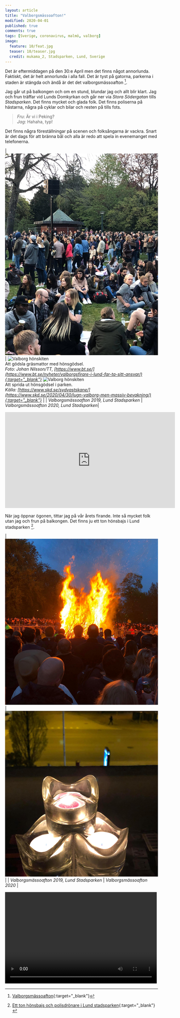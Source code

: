 ```yaml
---
layout: article
title: "Valborgsmässoafton!"
modified: 2020-04-01
published: true
comments: true
tags: [Sverige, coronavirus, malmö, valborg]
image:
  feature: 10/feat.jpg
  teaser: 10/teaser.jpg
  credit: mukama_2, Stadsparken, Lund, Sverige
---
```


Det är eftermiddagen på den 30:e April men det finns något annorlunda. Faktiskt, det är helt annorlunda i alla fall. Det är tyst på gatorna, parkerna i staden är stängda och ändå är det det valborgsmässoafton [^1].

Jag går ut på balkongen och om en stund, blundar jag och allt blir klart. Jag och frun träffar vid Lunds Domkyrkan och går ner via *Stora Södergatan* tills *Stadsparken*. Det finns mycket och glada folk. Det finns poliserna på hästarna, några på cyklar och bilar och resten på tills fots.

> *Fru*: Är vi i Peking? <br>
> *Jag*: Hahaha, typ!

Det finns några föreställningar på scenen och folksångarna är vackra. Snart är det dags för att bränna bål och alla är redo att spela in evenemanget med telefonerna.

| <img src="../images/10/stads_2019.jpg" alt="Valborgsmässoafton 2019" style="width:800px"/> | ![Valborg hönskiten](https://imengine.gota.infomaker.io/?uuid=8f2703ef-7384-54d1-87d2-765b69c20493&type=preview&source=false&width=384&height=256&function=cropresize&q=90&z=100&x=0.001&y=0.000&crop_w=0.998&crop_h=1.000) <br>Att gödsla gräsmattor med hönsgödsel.<br>*Foto: Johan Nilsson/TT, [https://www.bt.se/](https://www.bt.se/nyheter/valborgsfirare-i-lund-far-ta-sitt-ansvar/){:target="_blank"}* ![Valborg hönskiten](https://imengine.public.prod.skd.infomaker.io/?uuid=e73700c6-e3d8-51e5-859a-74e2eb7d382c&function=hardcrop&type=preview&source=false&q=75&width=384&height=256) <br>Att sprida ut hönsgödsel i parken. <br>*Källa: [https://www.skd.se/sydvastskane/](https://www.skd.se/2020/04/30/lugn-valborg-men-massiv-bevakning/){:target="_blank"}* |
| *Valborgsmässoafton 2019, Lund Stadsparken* | *Valborgsmässoafton 2020, Lund Stadsparken*|

<iframe width="560" height="315" src="https://www.youtube.com/embed/BCke9J_8ktY" frameborder="0" allow="accelerometer; autoplay; encrypted-media; gyroscope; picture-in-picture" allowfullscreen></iframe>

När jag öppnar ögonen, tittar jag på vår årets firande. Inte så mycket folk utan jag och frun på balkongen. Det finns ju ett ton hönsbajs i Lund stadsparken [^2].

| <img src="../images/10/valborg_2019.jpg" alt="Valborgsmässoafton 2019"/> | <img src="../images/10/valborg_2020.jpg" alt="Valborgsmässoafton 2020"/> |
| *Valborgsmässoafton 2019, Lund Stadsparken* | *Valborgsmässoafton 2020* |

<video width="500" height="300" autoplay loop><source src="../images/10/valborg_2020.mp4" type="video/mp4">Your browser does not support the video tag.</video>

[^1]: [Valborgsmässoafton](https://sv.wikipedia.org/wiki/Valborgsm%C3%A4ssoafton){:target="_blank"}
[^2]: [Ett ton hönsbajs och polisdrönare i Lund stadsparken](https://www.svt.se/nyheter/lokalt/skane/ett-ton-honsbajs-och-polisdronare-sa-ska-festen-i-lund-stoppas){:target="_blank"}
